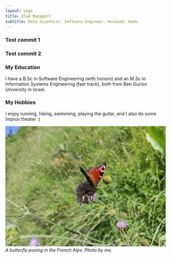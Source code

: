 ```yaml
---
layout: page
title: Elad Rapaport
subtitle: Data Scientist. Software Engineer. Husband. Geek.
---
```


### Test commit 1

### Test commit 2

### My Education
I have a B.Sc in Software Engineering (with honors) and an M.Sc in Information Systems Engineering (fast track), both from Ben Gurion University in Israel.

### My Hobbies
I enjoy running, hiking, swimming, playing the guitar, and I also do some Improv theater :)

![Butterfly photo](/assets/img/butterfly.jpeg)
*A butterfly posing in the French Alps. Photo by me.*  
